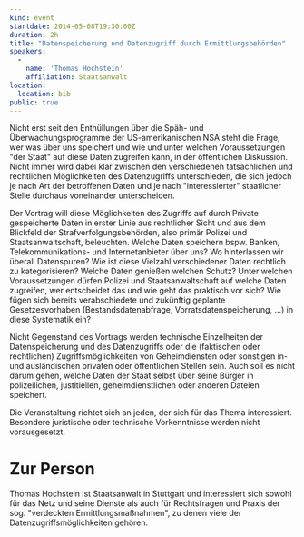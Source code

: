 ```yaml
---
kind: event
startdate: 2014-05-08T19:30:00Z
duration: 2h
title: "Datenspeicherung und Datenzugriff durch Ermittlungsbehörden"
speakers:
  -
    name: 'Thomas Hochstein'
    affiliation: Staatsanwalt
location:
  location: bib
public: true
---
```

Nicht erst seit den Enthüllungen über die Späh- und
Überwachungsprogramme der US-amerikanischen NSA steht die Frage, wer
was über uns speichert und wie und unter welchen Voraussetzungen "der
Staat" auf diese Daten zugreifen kann, in der öffentlichen Diskussion.
Nicht immer wird dabei klar zwischen den verschiedenen tatsächlichen
und rechtlichen Möglichkeiten des Datenzugriffs unterschieden, die
sich jedoch je nach Art der betroffenen Daten und je nach
"interessierter" staatlicher Stelle durchaus voneinander
unterscheiden.

Der Vortrag will diese Möglichkeiten des Zugriffs auf durch Private
gespeicherte Daten in erster Linie aus rechtlicher Sicht und aus dem
Blickfeld der Strafverfolgungsbehörden, also primär Polizei und
Staatsanwaltschaft, beleuchten. Welche Daten speichern bspw. Banken,
Telekommunikations- und Internetanbieter über uns? Wo hinterlassen wir
überall Datenspuren? Wie ist diese Vielzahl verschiedener Daten
rechtlich zu kategorisieren? Welche Daten genießen welchen Schutz?
Unter welchen Voraussetzungen dürfen Polizei und Staatsanwaltschaft
auf welche Daten zugreifen, wer entscheidet das und wie geht das
praktisch vor sich? Wie fügen sich bereits verabschiedete und
zukünftig geplante Gesetzesvorhaben (Bestandsdatenabfrage,
Vorratsdatenspeicherung, ...) in diese Systematik ein?

Nicht Gegenstand des Vortrags werden technische Einzelheiten der
Datenspeicherung und des Datenzugriffs oder die (faktischen oder
rechtlichen) Zugriffsmöglichkeiten von Geheimdiensten oder sonstigen
in- und ausländischen privaten oder öffentlichen Stellen sein. Auch
soll es nicht darum gehen, welche Daten der Staat selbst über seine
Bürger in polizeilichen, justitiellen, geheimdienstlichen oder
anderen Dateien speichert.

Die Veranstaltung richtet sich an jeden, der sich für das Thema
interessiert. Besondere juristische oder technische Vorkenntnisse
werden nicht vorausgesetzt.

# Zur Person

Thomas Hochstein ist Staatsanwalt in Stuttgart und interessiert
sich sowohl für das Netz und seine Dienste als auch für
Rechtsfragen und Praxis der sog. "verdeckten Ermittlungsmaßnahmen",
zu denen viele der Datenzugriffsmöglichkeiten gehören.
